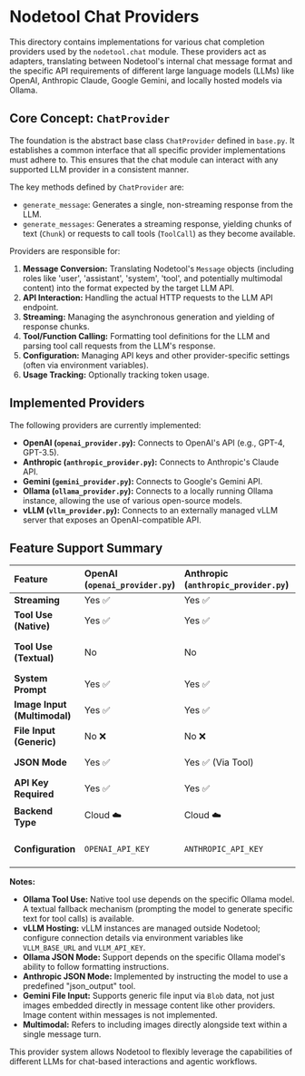 # Nodetool Chat Providers

This directory contains implementations for various chat completion providers used by the `nodetool.chat` module. These providers act as adapters, translating between Nodetool's internal chat message format and the specific API requirements of different large language models (LLMs) like OpenAI, Anthropic Claude, Google Gemini, and locally hosted models via Ollama.

## Core Concept: `ChatProvider`

The foundation is the abstract base class `ChatProvider` defined in `base.py`. It establishes a common interface that all specific provider implementations must adhere to. This ensures that the chat module can interact with any supported LLM provider in a consistent manner.

The key methods defined by `ChatProvider` are:

- `generate_message`: Generates a single, non-streaming response from the LLM.
- `generate_messages`: Generates a streaming response, yielding chunks of text (`Chunk`) or requests to call tools (`ToolCall`) as they become available.

Providers are responsible for:

1.  **Message Conversion:** Translating Nodetool's `Message` objects (including roles like 'user', 'assistant', 'system', 'tool', and potentially multimodal content) into the format expected by the target LLM API.
2.  **API Interaction:** Handling the actual HTTP requests to the LLM API endpoint.
3.  **Streaming:** Managing the asynchronous generation and yielding of response chunks.
4.  **Tool/Function Calling:** Formatting tool definitions for the LLM and parsing tool call requests from the LLM's response.
5.  **Configuration:** Managing API keys and other provider-specific settings (often via environment variables).
6.  **Usage Tracking:** Optionally tracking token usage.

## Implemented Providers

The following providers are currently implemented:

- **OpenAI (`openai_provider.py`):** Connects to OpenAI's API (e.g., GPT-4, GPT-3.5).
- **Anthropic (`anthropic_provider.py`):** Connects to Anthropic's Claude API.
- **Gemini (`gemini_provider.py`):** Connects to Google's Gemini API.
- **Ollama (`ollama_provider.py`):** Connects to a locally running Ollama instance, allowing the use of various open-source models.
- **vLLM (`vllm_provider.py`):** Connects to an externally managed vLLM server that exposes an OpenAI-compatible API.

## Feature Support Summary

| Feature                      | OpenAI (`openai_provider.py`) | Anthropic (`anthropic_provider.py`) | Gemini (`gemini_provider.py`) | Ollama (`ollama_provider.py`)             | vLLM (`vllm_provider.py`)                |
| :--------------------------- | :---------------------------- | :---------------------------------- | :---------------------------- | :---------------------------------------- | :--------------------------------------- |
| **Streaming**                | Yes ✅                        | Yes ✅                              | Yes ✅                        | Yes ✅                                    | Yes ✅                                   |
| **Tool Use (Native)**        | Yes ✅                        | Yes ✅                              | Yes ✅                        | Yes ✅ (Model Dependent)                  | Yes ✅ (Model Dependent)                 |
| **Tool Use (Textual)**       | No                            | No                                  | No                            | Yes ✅ (Fallback for incompatible models) | No                                        |
| **System Prompt**            | Yes ✅                        | Yes ✅                              | Yes ✅                        | Yes ✅                                    | Yes ✅                                   |
| **Image Input (Multimodal)** | Yes ✅                        | Yes ✅                              | No ❌ (File input only)       | Yes ✅ (Base64)                           | Yes ✅ (OpenAI format)                   |
| **File Input (Generic)**     | No ❌                         | No ❌                               | Yes ✅ (Via Blobs)            | No ❌                                     | No ❌                                    |
| **JSON Mode**                | Yes ✅                        | Yes ✅ (Via Tool)                   | Yes ✅                        | Yes ✅ (Model Dependent)                  | Yes ✅ (Model Dependent)                 |
| **API Key Required**         | Yes ✅                        | Yes ✅                              | Yes ✅                        | Optional                                  | Optional                                 |
| **Backend Type**             | Cloud ☁️                      | Cloud ☁️                            | Cloud ☁️                      | Local/Self-Hosted 🏠                      | Local/Self-Hosted / Cloud 🏠☁️          |
| **Configuration**            | `OPENAI_API_KEY`              | `ANTHROPIC_API_KEY`                 | `GEMINI_API_KEY`              | `OLLAMA_API_URL`                          | `VLLM_BASE_URL`, `VLLM_API_KEY` (optional) |

**Notes:**

- **Ollama Tool Use:** Native tool use depends on the specific Ollama model. A textual fallback mechanism (prompting the model to generate specific text for tool calls) is available.
- **vLLM Hosting:** vLLM instances are managed outside Nodetool; configure connection details via environment variables like `VLLM_BASE_URL` and `VLLM_API_KEY`.
- **Ollama JSON Mode:** Support depends on the specific Ollama model's ability to follow formatting instructions.
- **Anthropic JSON Mode:** Implemented by instructing the model to use a predefined "json_output" tool.
- **Gemini File Input:** Supports generic file input via `Blob` data, not just images embedded directly in message content like other providers. Image content within messages is not implemented.
- **Multimodal:** Refers to including images directly alongside text within a single message turn.

This provider system allows Nodetool to flexibly leverage the capabilities of different LLMs for chat-based interactions and agentic workflows.
